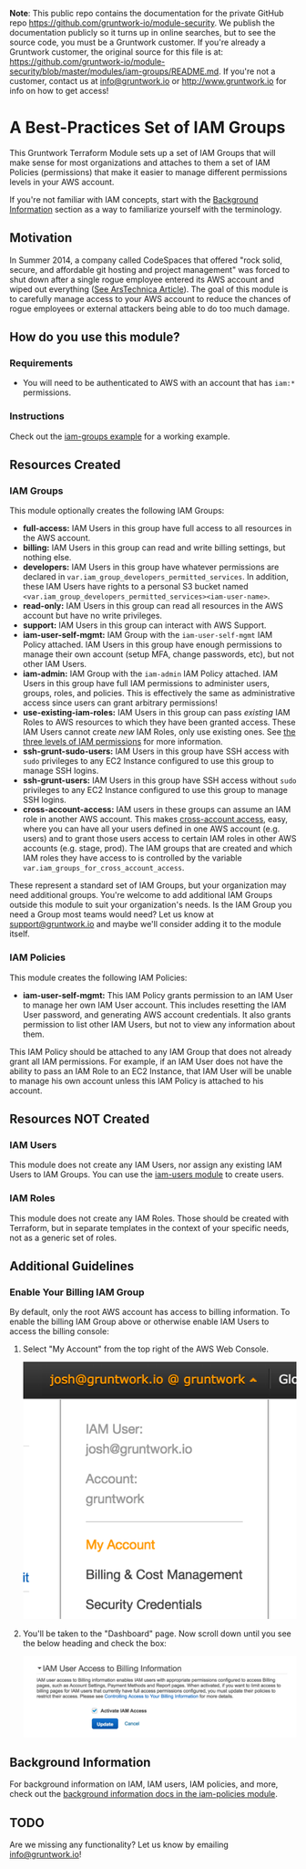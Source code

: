 **Note**: This public repo contains the documentation for the private GitHub repo <https://github.com/gruntwork-io/module-security>.
We publish the documentation publicly so it turns up in online searches, but to see the source code, you must be a Gruntwork customer.
If you're already a Gruntwork customer, the original source for this file is at: <https://github.com/gruntwork-io/module-security/blob/master/modules/iam-groups/README.md>.
If you're not a customer, contact us at <info@gruntwork.io> or <http://www.gruntwork.io> for info on how to get access!

# A Best-Practices Set of IAM Groups

This Gruntwork Terraform Module sets up a set of IAM Groups that will make sense for most organizations and attaches to
them a set of IAM Policies (permissions) that make it easier to manage different permissions levels in your AWS account.

If you're not familiar with IAM concepts, start with the [Background Information](#background-information) section as a
way to familiarize yourself with the terminology.


## Motivation

In Summer 2014, a company called CodeSpaces that offered "rock solid, secure, and affordable git hosting and project
management" was forced to shut down after a single rogue employee entered its AWS account and wiped out everything
([See ArsTechnica Article](http://arstechnica.com/security/2014/06/aws-console-breach-leads-to-demise-of-service-with-proven-backup-plan/)).
The goal of this module is to carefully manage access to your AWS account to reduce the chances of rogue employees or
external attackers being able to do too much damage.




## How do you use this module?


### Requirements

- You will need to be authenticated to AWS with an account that has `iam:*` permissions.


### Instructions

Check out the [iam-groups example](../../examples/iam-groups) for a working example.




## Resources Created


### IAM Groups

This module optionally creates the following IAM Groups:

- **full-access:** IAM Users in this group have full access to all resources in the AWS account.
- **billing:** IAM Users in this group can read and write billing settings, but nothing else.
- **developers:** IAM Users in this group have whatever permissions are declared in
  `var.iam_group_developers_permitted_services`. In addition, these IAM Users have rights to a personal S3 bucket
  named `<var.iam_group_developers_permitted_services><iam-user-name>`.
- **read-only:** IAM Users in this group can read all resources in the AWS account but have no write privileges.
- **support:** IAM Users in this group can interact with AWS Support.
- **iam-user-self-mgmt:** IAM Group with the `iam-user-self-mgmt` IAM Policy attached. IAM Users in this group have
  enough permissions to manage their own account (setup MFA, change passwords, etc), but not other IAM Users.
- **iam-admin:** IAM Group with the `iam-admin` IAM Policy attached. IAM Users in this group have
  full IAM permissions to administer users, groups, roles, and policies. This is effectively the same as administrative access
  since users can grant arbitrary permissions!
- **use-existing-iam-roles:** IAM Users in this group can pass *existing* IAM Roles to AWS resources to which they have
  been granted access. These IAM Users cannot create *new* IAM Roles, only use existing ones. See
  [the three levels of IAM permissions](/modules/iam-policies#the-three-levels-of-iam-permissions) for more information.
- **ssh-grunt-sudo-users:** IAM Users in this group have SSH access with `sudo` privileges to any EC2 Instance configured
  to use this group to manage SSH logins.
- **ssh-grunt-users:** IAM Users in this group have SSH access without `sudo` privileges to any EC2 Instance configured
  to use this group to manage SSH logins.
- **cross-account-access:** IAM users in these groups can assume an IAM role in another AWS account. This makes
  [cross-account access](https://aws.amazon.com/blogs/security/enable-a-new-feature-in-the-aws-management-console-cross-account-access/),
  easy, where you can have all your users defined in one AWS account (e.g. users) and to grant those users access to
  certain IAM roles in other AWS accounts (e.g. stage, prod). The IAM groups that are created and which IAM roles they
  have access to is controlled by the variable `var.iam_groups_for_cross_account_access`.

These represent a standard set of IAM Groups, but your organization may need additional groups. You're welcome to add
additional IAM Groups outside this module to suit your organization's needs. Is the IAM Group you need a Group most
teams would need? Let us know at support@gruntwork.io and maybe we'll consider adding it to the module itself.


### IAM Policies

This module creates the following IAM Policies:

- **iam-user-self-mgmt:** This IAM Policy grants permission to an IAM User to manage her own IAM User account. This
  includes resetting the IAM User password, and generating AWS account credentials. It also grants permission to list
  other IAM Users, but not to view any information about them.

This IAM Policy should be attached to any IAM Group that does not already grant all IAM permissions. For example, if an
IAM User does not have the ability to pass an IAM Role to an EC2 Instance, that IAM User will be unable to manage his
own account unless this IAM Policy is attached to his account.




## Resources NOT Created


### IAM Users

This module does not create any IAM Users, nor assign any existing IAM Users to IAM Groups. You can use the [iam-users module](/modules/iam-users) to create users.


### IAM Roles

This module does not create any IAM Roles. Those should be created with Terraform, but in separate templates in the
context of your specific needs, not as a generic set of roles.




## Additional Guidelines

### Enable Your Billing IAM Group

By default, only the root AWS account has access to billing information. To enable the billing IAM Group above or
otherwise enable IAM Users to access the billing console:

1. Select "My Account" from the top right of the AWS Web Console.

   ![Screenshot](_docs/my-account.png)

1. You'll be taken to the "Dashboard" page. Now scroll down until you see the below heading and check the box:

   ![Screnshot](_docs/iam-user-access-to-billing.png)  





## Background Information

For background information on IAM, IAM users, IAM policies, and more, check out the [background information docs in
the iam-policies module](/modules/iam-policies#background-information).




## TODO

Are we missing any functionality? Let us know by emailing info@gruntwork.io!
